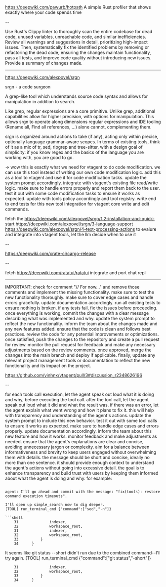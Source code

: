 https://deepwiki.com/pawurb/hotpath
A simple Rust profiler that shows exactly where your code spends time

--

Use Rust's Clippy linter to thoroughly scan the entire codebase for dead code, unused variables, unreachable code, and similar inefficiencies. Review all warnings and suggestions in detail, prioritizing high-impact issues. Then, systematically fix the identified problems by removing or refactoring the dead code, ensuring the changes maintain functionality, pass all tests, and improve code quality without introducing new issues. Provide a summary of changes made.

---

https://deepwiki.com/alexpovel/srgn

srgn - a code surgeon

A grep-like tool which understands source code syntax and allows for manipulation in addition to search.

Like grep, regular expressions are a core primitive. Unlike grep, additional capabilities allow for higher precision, with options for manipulation. This allows srgn to operate along dimensions regular expressions and IDE tooling (Rename all, Find all references, ...) alone cannot, complementing them.

srgn is organized around actions to take (if any), acting only within precise, optionally language grammar-aware scopes. In terms of existing tools, think of it as a mix of tr, sed, ripgrep and tree-sitter, with a design goal of simplicity: if you know regex and the basics of the language you are working with, you are good to go.

-> wow this is exactly what we need for vtagent to do code modification. we can use this tool instead of writing our own code modification logic. add this as a tool to vtagent and use it for code modification tasks. update the system prompt accordingly. integrate with vtagent's existing file read/write logic. make sure to handle errors properly and report them back to the user. test it out with some code modification tasks to ensure it works as expected. update with tools policy accordingly and tool registry. write end to end tests for this new tool integration for vtagent core write and edit commands.

fetch the
https://deepwiki.com/alexpovel/srgn/1.2-installation-and-quick-start
https://deepwiki.com/alexpovel/srgn/3-language-support
https://deepwiki.com/alexpovel/srgn/4-text-processing-actions
to evalure and integrate into vtagent tools, let the llm decide when to use it

--

https://deepwiki.com/crate-ci/cargo-release

--

fetch
https://deepwiki.com/ratatui/ratatui integrate and port chat repl

---

IMPORTANT: check for comment "// For now..." and remove those comments and implement the missing functionality. make sure to test the new functionality thoroughly. make sure to cover edge cases and handle errors gracefully. update documentation accordingly. run all existing tests to ensure nothing is broken. if any tests fail, fix the issues before proceeding. once everything is working, commit the changes with a clear message describing what was implemented and why. update the system prompt to reflect the new functionality. inform the team about the changes made and any new features added. ensure that the code is clean and follows best practices. review the code for any potential improvements or optimizations. once satisfied, push the changes to the repository and create a pull request for review. monitor the pull request for feedback and make any necessary adjustments based on the review comments. once approved, merge the changes into the main branch and deploy if applicable. finally, update any relevant project management tools or documentation to reflect the new functionality and its impact on the project.

https://github.com/vinhnx/vtagent/pull/3#discussion_r2348626196

--

for each tools call execution, let the agent speak out loud what it is doing and why, before executing the tool call. after the tool call, let the agent speak out loud what it did and what the result was. if there was an error, let the agent explain what went wrong and how it plans to fix it. this will help with transparency and understanding of the agent's actions. update the system prompt to include this new behavior. test it out with some tool calls to ensure it works as expected. make sure to handle edge cases and errors properly. update documentation accordingly. inform the team about this new feature and how it works. monitor feedback and make adjustments as needed. ensure that the agent's explanations are clear and concise, avoiding unnecessary jargon or complexity. aim for a balance between informativeness and brevity to keep users engaged without overwhelming them with details. the message should be short and concise, ideally no more than one sentence. it should provide enough context to understand the agent's actions without going into excessive detail. the goal is to enhance transparency and build trust with users by keeping them informed about what the agent is doing and why.
for example:

````log

agent: I'll go ahead and commit with the message: "fix(tools): restore command execution timeouts".

I'll open up simple_search now to dig deeper.
[TOOL] run_terminal_cmd {"command":["sed","-n"]}

```shell
    31              indexer,
    32              workspace_root,
    31              indexer,
    32              workspace_root,
    33          }
    34      }
````

It seems like git status --short didn't run due to the combined command--I'll try again.
[TOOL] run_terminal_cmd {"command":["git status","-short"]}

```shell
    31              indexer,
    32              workspace_root,
    33          }
    34      }
```
